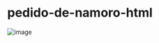 # pedido-de-namoro-html

![image](https://github.com/Anacarolinacruz/Pedido-de-namoro/assets/117498166/754d4def-d798-4161-a151-d5f77bf12ce6)


